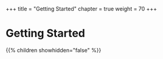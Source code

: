 +++
title = "Getting Started"
chapter = true
weight = 70
+++

# Getting Started

{{% children showhidden="false" %}}
